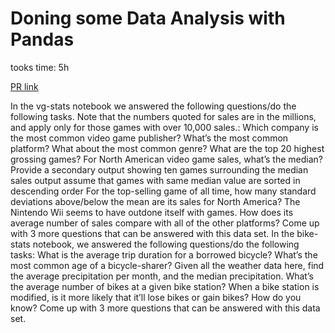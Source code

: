 # Doning some Data Analysis with Pandas

tooks time: 5h


[PR link]()

In the vg-stats notebook we answered the following questions/do the following tasks. Note that the numbers quoted for sales are in the millions, and apply only for those games with over 10,000 sales.:
Which company is the most common video game publisher?
What’s the most common platform?
What about the most common genre?
What are the top 20 highest grossing games?
For North American video game sales, what’s the median?
Provide a secondary output showing ten games surrounding the median sales output
assume that games with same median value are sorted in descending order
For the top-selling game of all time, how many standard deviations above/below the mean are its sales for North America?
The Nintendo Wii seems to have outdone itself with games. How does its average number of sales compare with all of the other platforms?
Come up with 3 more questions that can be answered with this data set.
In the bike-stats notebook, we answered the following questions/do the following tasks:
What is the average trip duration for a borrowed bicycle?
What’s the most common age of a bicycle-sharer?
Given all the weather data here, find the average precipitation per month, and the median precipitation.
What’s the average number of bikes at a given bike station?
When a bike station is modified, is it more likely that it’ll lose bikes or gain bikes? How do you know?
Come up with 3 more questions that can be answered with this data set.